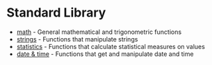 # Standard Library

- [math](math/math.md) - General mathematical and trigonometric functions
- [strings](strings/strings.md) - Functions that manipulate strings
- [statistics](statistics/statistics.md) - Functions that calculate statistical measures on values
- [date & time](datetime/datetime.md) - Functions that get and manipulate date and time